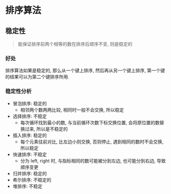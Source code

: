 # 排序算法

## 稳定性

> 能保证排序前两个相等的数在排序后顺序不变, 则是稳定的

### 好处

排序算法如果是稳定的, 那么从一个键上排序, 然后再从另一个键上排序, 第一个键的结果可以为第二个键排序所用.

### 稳定性分析

- 冒泡排序: 稳定的
    - 相邻两个数两两比较, 相同时一般不会交换, 所以稳定
- 选择排序: 不稳定
    - 每次循环找到最小的数, 与当前循环次数下标交换位置, 会将原位置的数替换过来, 所以是不稳定的
- 插入排序: 稳定的
    - 每个元素往前对比, 比左边小则交换, 否则停止, 遇到相同的数时不会交换, 所以稳定
- 快速排序: 不稳定
    - 分为 left, right 时, 与指标相同的数可能被分到左边, 也可能分到右边, 导致顺序变更
- 归并排序: 稳定的
- 希尔排序: 不稳定的
- 堆排序: 不稳定

